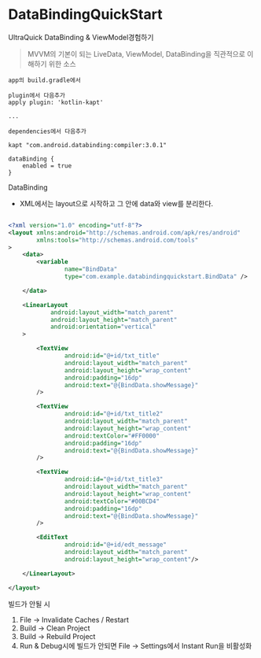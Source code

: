 # DataBindingQuickStart
UltraQuick DataBinding &amp; ViewModel경험하기 

> MVVM의 기본이 되는 LiveData, ViewModel, DataBinding을 직관적으로 이해하기 위한 소스 

~~~
app의 build.gradle에서 

plugin에서 다음추가 
apply plugin: 'kotlin-kapt'

...

dependencies에서 다음추가  

kapt "com.android.databinding:compiler:3.0.1"

dataBinding {
    enabled = true
}

~~~

DataBinding

- XML에서는 layout으로 시작하고 그 안에 data와 view를 분리한다. 

~~~xml

<?xml version="1.0" encoding="utf-8"?>
<layout xmlns:android="http://schemas.android.com/apk/res/android"
        xmlns:tools="http://schemas.android.com/tools"
>
    <data>
        <variable
                name="BindData"
                type="com.example.databindingquickstart.BindData" />

    </data>

    <LinearLayout
            android:layout_width="match_parent"
            android:layout_height="match_parent"
            android:orientation="vertical"
    >

        <TextView
                android:id="@+id/txt_title"
                android:layout_width="match_parent"
                android:layout_height="wrap_content"
                android:padding="16dp"
                android:text="@{BindData.showMessage}"
        />

        <TextView
                android:id="@+id/txt_title2"
                android:layout_width="match_parent"
                android:layout_height="wrap_content"
                android:textColor="#FF0000"
                android:padding="16dp"
                android:text="@{BindData.showMessage}"
        />

        <TextView
                android:id="@+id/txt_title3"
                android:layout_width="match_parent"
                android:layout_height="wrap_content"
                android:textColor="#00BCD4"
                android:padding="16dp"
                android:text="@{BindData.showMessage}"
        />

        <EditText
                android:id="@+id/edt_message"
                android:layout_width="match_parent"
                android:layout_height="wrap_content"/>

    </LinearLayout>

</layout>

~~~

빌드가 안될 시

1. File  -> Invalidate Caches / Restart
2. Build -> Clean Project
3. Build -> Rebuild Project
4. Run & Debug시에 빌드가 안되면 File -> Settings에서 Instant Run을 비활성화

